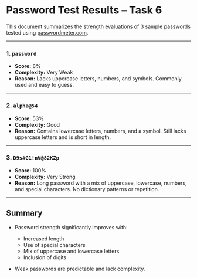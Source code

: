 # Password Test Results – Task 6

This document summarizes the strength evaluations of 3 sample passwords tested using [passwordmeter.com](https://www.passwordmeter.com).

---

### 1. `password`
- **Score:** 8%
- **Complexity:** Very Weak
- **Reason:** Lacks uppercase letters, numbers, and symbols. Commonly used and easy to guess.

---

### 2. `alpha@54`
- **Score:** 53%
- **Complexity:** Good
- **Reason:** Contains lowercase letters, numbers, and a symbol. Still lacks uppercase letters and is short in length.

---

### 3. `D9s#G1!nV@82KZp`
- **Score:** 100%
- **Complexity:** Very Strong
- **Reason:** Long password with a mix of uppercase, lowercase, numbers, and special characters. No dictionary patterns or repetition.

---

## Summary

- Password strength significantly improves with:
  - Increased length
  - Use of special characters
  - Mix of uppercase and lowercase letters
  - Inclusion of digits

- Weak passwords are predictable and lack complexity.
